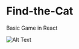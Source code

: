 # Find-the-Cat
Basic Game in React

![Alt Text](https://media.giphy.com/media/gxkdGg7tMXb96A0jD6/giphy.gif)
